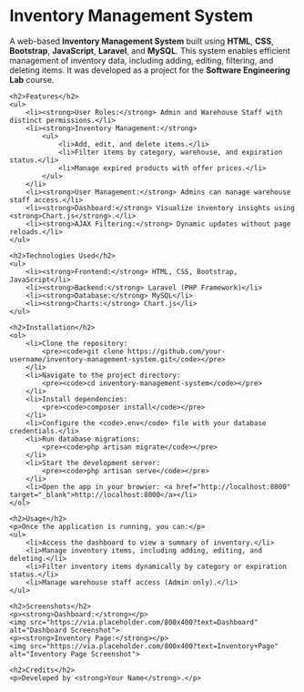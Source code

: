 <!DOCTYPE html>
<html lang="en">
<head>
    <meta charset="UTF-8">
    <meta name="viewport" content="width=device-width, initial-scale=1.0">
    <title>README - Inventory Management System</title>
</head>
<body>
    <h1>Inventory Management System</h1>
    <p>
        A web-based <strong>Inventory Management System</strong> built using <strong>HTML</strong>, <strong>CSS</strong>, 
        <strong>Bootstrap</strong>, <strong>JavaScript</strong>, <strong>Laravel</strong>, and <strong>MySQL</strong>. 
        This system enables efficient management of inventory data, including adding, editing, filtering, and deleting items. 
        It was developed as a project for the <strong>Software Engineering Lab</strong> course.
    </p>

    <h2>Features</h2>
    <ul>
        <li><strong>User Roles:</strong> Admin and Warehouse Staff with distinct permissions.</li>
        <li><strong>Inventory Management:</strong>
            <ul>
                <li>Add, edit, and delete items.</li>
                <li>Filter items by category, warehouse, and expiration status.</li>
                <li>Manage expired products with offer prices.</li>
            </ul>
        </li>
        <li><strong>User Management:</strong> Admins can manage warehouse staff access.</li>
        <li><strong>Dashboard:</strong> Visualize inventory insights using <strong>Chart.js</strong>.</li>
        <li><strong>AJAX Filtering:</strong> Dynamic updates without page reloads.</li>
    </ul>

    <h2>Technologies Used</h2>
    <ul>
        <li><strong>Frontend:</strong> HTML, CSS, Bootstrap, JavaScript</li>
        <li><strong>Backend:</strong> Laravel (PHP Framework)</li>
        <li><strong>Database:</strong> MySQL</li>
        <li><strong>Charts:</strong> Chart.js</li>
    </ul>

    <h2>Installation</h2>
    <ol>
        <li>Clone the repository:
            <pre><code>git clone https://github.com/your-username/inventory-management-system.git</code></pre>
        </li>
        <li>Navigate to the project directory:
            <pre><code>cd inventory-management-system</code></pre>
        </li>
        <li>Install dependencies:
            <pre><code>composer install</code></pre>
        </li>
        <li>Configure the <code>.env</code> file with your database credentials.</li>
        <li>Run database migrations:
            <pre><code>php artisan migrate</code></pre>
        </li>
        <li>Start the development server:
            <pre><code>php artisan serve</code></pre>
        </li>
        <li>Open the app in your browser: <a href="http://localhost:8000" target="_blank">http://localhost:8000</a></li>
    </ol>

    <h2>Usage</h2>
    <p>Once the application is running, you can:</p>
    <ul>
        <li>Access the dashboard to view a summary of inventory.</li>
        <li>Manage inventory items, including adding, editing, and deleting.</li>
        <li>Filter inventory items dynamically by category or expiration status.</li>
        <li>Manage warehouse staff access (Admin only).</li>
    </ul>

    <h2>Screenshots</h2>
    <p><strong>Dashboard:</strong></p>
    <img src="https://via.placeholder.com/800x400?text=Dashboard" alt="Dashboard Screenshot">
    <p><strong>Inventory Page:</strong></p>
    <img src="https://via.placeholder.com/800x400?text=Inventory+Page" alt="Inventory Page Screenshot">

    <h2>Credits</h2>
    <p>Developed by <strong>Your Name</strong>.</p>
</body>
</html>
